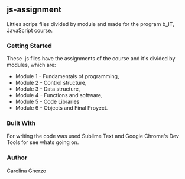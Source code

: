 ## js-assignment
Littles scrips files divided by module and made for the program b_IT, JavaScript course.

### Getting Started
These .js files have the assignments of the course and it's divided by modules, which are:
- Module 1 - Fundamentals of programming, 
- Module 2 - Control structure, 
- Module 3 - Data structure, 
- Module 4 - Functions and software, 
- Module 5 - Code Libraries
- Module 6 - Objects and Final Proyect.

### Built With
For writing the code was used Sublime Text and Google Chrome's Dev Tools for see whats going on.

### Author
Carolina Gherzo
